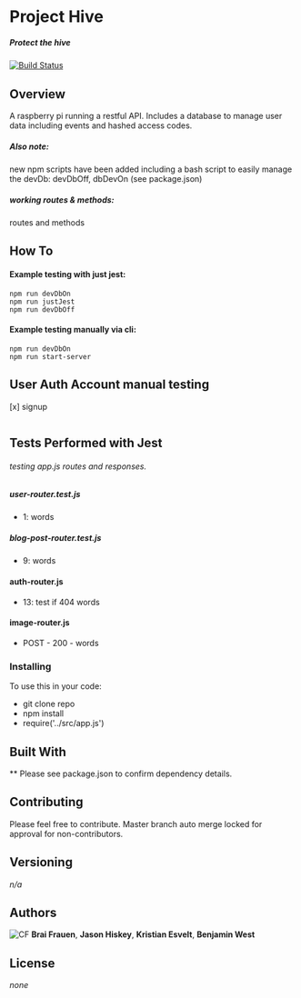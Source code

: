 # Project Hive
##### Protect the hive
[![Build Status](https://travis-ci.com/bgwest/16-18-Authorization.svg?branch=18-asset-management)](https://travis-ci.com/bgwest/16-18-Authorization)
## Overview

A raspberry pi running a restful API. Includes a database to manage user data including events and hashed access codes.

##### Also note: 
new npm scripts have been added including a bash script to easily manage the devDb: devDbOff, dbDevOn (see package.json)

##### working routes & methods:

routes and methods

## How To

#### Example testing with just jest:

```
npm run devDbOn
npm run justJest
npm run devDbOff
```

#### Example testing manually via cli:

```
npm run devDbOn
npm run start-server
````

## User Auth Account manual testing

[x] signup

```
```

## Tests Performed with Jest

###### testing app.js routes and responses.

##### user-router.test.js

* 1: words

##### blog-post-router.test.js

* 9: words

#### auth-router.js

* 13: test if 404 words

#### image-router.js

* POST - 200 - words

### Installing

To use this in your code:

- git clone repo 
- npm install 
- require('../src/app.js')

## Built With

** Please see package.json to confirm dependency details.

## Contributing

Please feel free to contribute. Master branch auto merge locked for approval for non-contributors.

## Versioning

*n/a*

## Authors

![CF](http://i.imgur.com/7v5ASc8.png) **Brai Frauen**, **Jason Hiskey**, **Kristian Esvelt**, **Benjamin West**

## License

*none*
